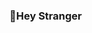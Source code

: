 ### 👋Hey Stranger

<!--
**d3ncity/d3ncity** is a ✨ _special_ ✨ repository because its `README.md` (this file) appears on your GitHub profile.

### ⚡ I'm Denny,
##     a CS UG Student @ CityU HK and a Programmer @ BEA HK

## 😄 Currently exploring the world of Open Source and various CS fields 

## 💬 HMU for collaboration, a discussion or a coffee!

